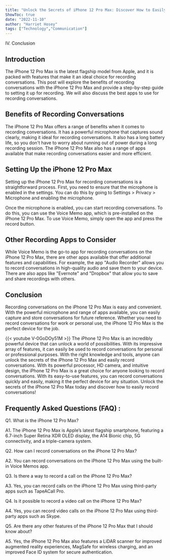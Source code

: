 ```yaml
---
title: "Unlock the Secrets of iPhone 12 Pro Max: Discover How to Easily Record Conversations!"
ShowToc: true 
date: "2022-11-10"
author: "Harriet Hosey" 
tags: ["Technology","Communication"]
---
```

IV. Conclusion 

## Introduction
The iPhone 12 Pro Max is the latest flagship model from Apple, and it is packed with features that make it an ideal choice for recording conversations. This post will explore the benefits of recording conversations with the iPhone 12 Pro Max and provide a step-by-step guide to setting it up for recording. We will also discuss the best apps to use for recording conversations.

## Benefits of Recording Conversations
The iPhone 12 Pro Max offers a range of benefits when it comes to recording conversations. It has a powerful microphone that captures sound clearly, making it ideal for recording conversations. It also has a long battery life, so you don't have to worry about running out of power during a long recording session. The iPhone 12 Pro Max also has a range of apps available that make recording conversations easier and more efficient. 

## Setting Up the iPhone 12 Pro Max
Setting up the iPhone 12 Pro Max for recording conversations is a straightforward process. First, you need to ensure that the microphone is enabled in the settings. You can do this by going to Settings > Privacy > Microphone and enabling the microphone. 

Once the microphone is enabled, you can start recording conversations. To do this, you can use the Voice Memo app, which is pre-installed on the iPhone 12 Pro Max. To use Voice Memo, simply open the app and press the record button. 

## Other Recording Apps to Consider
While Voice Memo is the go-to app for recording conversations on the iPhone 12 Pro Max, there are other apps available that offer additional features and capabilities. For example, the app "Audio Recorder" allows you to record conversations in high-quality audio and save them to your device. There are also apps like "Evernote" and "Dropbox" that allow you to save and share recordings with others. 

## Conclusion
Recording conversations on the iPhone 12 Pro Max is easy and convenient. With the powerful microphone and range of apps available, you can easily capture and store conversations for future reference. Whether you need to record conversations for work or personal use, the iPhone 12 Pro Max is the perfect device for the job.

{{< youtube V-0GoDOy51M >}} 
The iPhone 12 Pro Max is an incredibly powerful device that can unlock a world of possibilities. With its impressive array of features, it can easily be used to record conversations for personal or professional purposes. With the right knowledge and tools, anyone can unlock the secrets of the iPhone 12 Pro Max and easily record conversations. With its powerful processor, HD camera, and intuitive design, the iPhone 12 Pro Max is a great choice for anyone looking to record conversations. With its easy-to-use features, you can record conversations quickly and easily, making it the perfect device for any situation. Unlock the secrets of the iPhone 12 Pro Max today and discover how to easily record conversations!

## Frequently Asked Questions (FAQ) :
Q1. What is the iPhone 12 Pro Max?

A1. The iPhone 12 Pro Max is Apple’s latest flagship smartphone, featuring a 6.7-inch Super Retina XDR OLED display, the A14 Bionic chip, 5G connectivity, and a triple-camera system.

Q2. How can I record conversations on the iPhone 12 Pro Max?

A2. You can record conversations on the iPhone 12 Pro Max using the built-in Voice Memos app.

Q3. Is there a way to record a call on the iPhone 12 Pro Max?

A3. Yes, you can record calls on the iPhone 12 Pro Max using third-party apps such as TapeACall Pro.

Q4. Is it possible to record a video call on the iPhone 12 Pro Max?

A4. Yes, you can record video calls on the iPhone 12 Pro Max using third-party apps such as Skype.

Q5. Are there any other features of the iPhone 12 Pro Max that I should know about?

A5. Yes, the iPhone 12 Pro Max also features a LiDAR scanner for improved augmented reality experiences, MagSafe for wireless charging, and an improved Face ID system for secure authentication.


